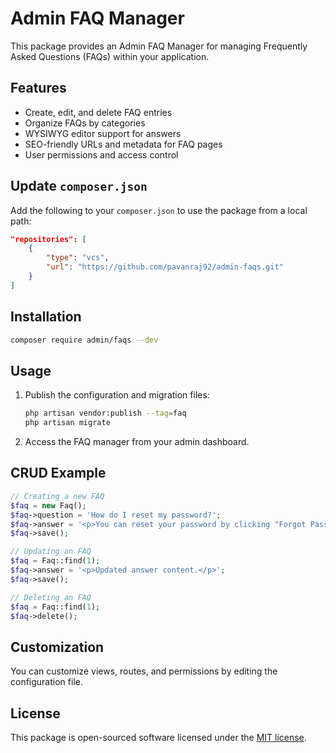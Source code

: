 # Admin FAQ Manager

This package provides an Admin FAQ Manager for managing Frequently Asked Questions (FAQs) within your application.

## Features

- Create, edit, and delete FAQ entries
- Organize FAQs by categories
- WYSIWYG editor support for answers
- SEO-friendly URLs and metadata for FAQ pages
- User permissions and access control

## Update `composer.json`

Add the following to your `composer.json` to use the package from a local path:

```json
"repositories": [
    {
        "type": "vcs",
        "url": "https://github.com/pavanraj92/admin-faqs.git"
    }
]
```

## Installation

```bash
composer require admin/faqs --dev
```

## Usage

1. Publish the configuration and migration files:
    ```bash
    php artisan vendor:publish --tag=faq
    php artisan migrate
    ```
2. Access the FAQ manager from your admin dashboard.

## CRUD Example

```php
// Creating a new FAQ
$faq = new Faq();
$faq->question = 'How do I reset my password?';
$faq->answer = '<p>You can reset your password by clicking "Forgot Password" on the login page.</p>';
$faq->save();

// Updating an FAQ
$faq = Faq::find(1);
$faq->answer = '<p>Updated answer content.</p>';
$faq->save();

// Deleting an FAQ
$faq = Faq::find(1);
$faq->delete();
```

## Customization

You can customize views, routes, and permissions by editing the configuration file.

## License

This package is open-sourced software licensed under the [MIT license](LICENSE).
